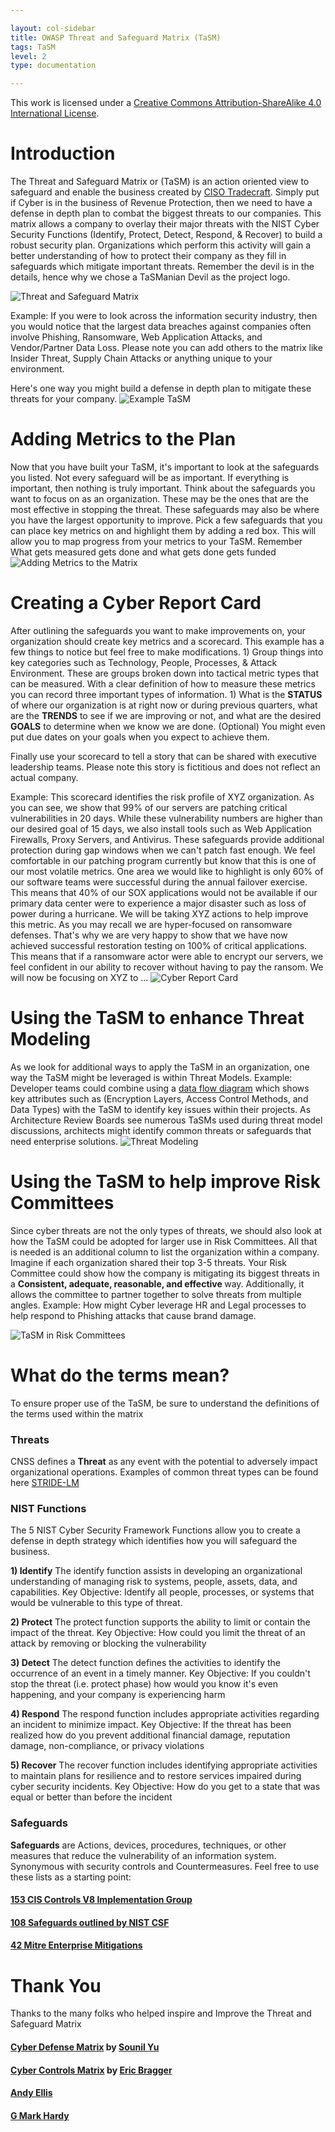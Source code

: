 ```yaml
---

layout: col-sidebar
title: OWASP Threat and Safeguard Matrix (TaSM)
tags: TaSM
level: 2
type: documentation

---
```

This work is licensed under a <a rel="license" href="http://creativecommons.org/licenses/by-sa/4.0/">Creative Commons Attribution-ShareAlike 4.0 International License</a>.

# Introduction
The Threat and Safeguard Matrix or (TaSM) is an action oriented view to safeguard and enable the business created by [CISO Tradecraft](https://www.cisotradecraft.com/).  Simply put if Cyber is in the business of Revenue Protection, then we need to have a defense in depth plan to combat the biggest threats to our companies.  This matrix allows a company to overlay their major threats with the NIST Cyber Security Functions (Identify, Protect, Detect, Respond, & Recover) to build a robust security plan.  Organizations which perform this activity will gain a better understanding of how to protect their company as they fill in safeguards which mitigate important threats.  Remember the devil is in the details, hence why we chose a TaSManian Devil as the project logo.

![Threat and Safeguard Matrix](assets/images/TaSM.png)

Example: If you were to look across the information security industry, then you would notice that the largest data breaches against companies often involve Phishing, Ransomware, Web Application Attacks, and Vendor/Partner Data Loss. Please note you can add others to the matrix like Insider Threat, Supply Chain Attacks or anything unique to your environment.

Here's one way you might build a defense in depth plan to mitigate these threats for your company.
![Example TaSM](assets/images/TaSMExample.png)

# Adding Metrics to the Plan
Now that you have built your TaSM, it's important to look at the safeguards you listed.  Not every safeguard will be as important.  If everything is important, then nothing is truly important.  Think about the safeguards you want to focus on as an organization.  These may be the ones that are the most effective in stopping the threat.  These safeguards may also be where you have the largest opportunity to improve.  Pick a few safeguards that you can place key metrics on and highlight them by adding a red box.  This will allow you to map progress from your metrics to your TaSM.  Remember What gets measured gets done and what gets done gets funded
![Adding Metrics to the Matrix](assets/images/MetricsMatrix.png)

# Creating a Cyber Report Card
After outlining the safeguards you want to make improvements on, your organization should create key metrics and a scorecard.  This example has a few things to notice but feel free to make modifications. 1) Group things into key categories such as Technology, People, Processes, & Attack Environment.  These are groups broken down into tactical metric types that can be measured.  With a clear definition of how to measure these metrics you can record three important types of information.  1) What is the <b>STATUS</b> of where our organization is at right now or during previous quarters, what are the <b>TRENDS</b> to see if we are improving or not, and what are the desired <b>GOALS</b> to determine when we know we are done.  (Optional) You might even put due dates on your goals when you expect to achieve them.

Finally use your scorecard to tell a story that can be shared with executive leadership teams.  Please note this story is fictitious and does not reflect an actual company.

Example: This scorecard identifies the risk profile of XYZ organization.  As you can see, we show that 99% of our servers are patching critical vulnerabilities in 20 days.  While these vulnerability numbers are higher than our desired goal of 15 days, we also install tools such as Web Application Firewalls, Proxy Servers, and Antivirus.  These safeguards provide additional protection during gap windows when we can't patch fast enough.  We feel comfortable in our patching program currently but know that this is one of our most volatile metrics.  One area we would like to highlight is only 60% of our software teams were successful during the annual failover exercise.  This means that 40% of our SOX applications would not be available if our primary data center were to experience a major disaster such as loss of power during a hurricane.  We will be taking XYZ actions to help improve this metric.  As you may recall we are hyper-focused on ransomware defenses.  That's why we are very happy to show that we have now achieved successful restoration testing on 100% of critical applications.  This means that if a ransomware actor were able to encrypt our servers, we feel confident in our ability to recover without having to pay the ransom.  We will now be focusing on XYZ to ...
![Cyber Report Card](assets/images/newcybermetrics.jpg)

# Using the TaSM to enhance Threat Modeling
As we look for additional ways to apply the TaSM in an organization, one way the TaSM might be leveraged is within Threat Models.  Example: Developer teams could combine using a [data flow diagram](https://d1.awsstatic.com/whitepapers/compliance/pci-dss-compliance-on-aws.pdf?did=wp_card&trk=wp_card) which shows key attributes such as (Encryption Layers, Access Control Methods, and Data Types) with the TaSM to identify key issues within their projects.  As Architecture Review Boards see numerous TaSMs used during threat model discussions, architects might identify common threats or safeguards that need enterprise solutions.
![Threat Modeling](assets/images/ThreatModeling.png)

# Using the TaSM to help improve Risk Committees
Since cyber threats are not the only types of threats, we should also look at how the TaSM could be adopted for larger use in Risk Committees.  All that is needed is an additional column to list the organization within a company.  Imagine if each organization shared their top 3-5 threats.  Your Risk Committee could show how the company is mitigating its biggest threats in a <b>Consistent, adequate, reasonable, and effective </b> way.  Additionally, it allows the committee to partner together to solve threats from multiple angles.  Example: How might Cyber leverage HR and Legal processes to help respond to Phishing attacks that cause brand damage.

![TaSM in Risk Committees](assets/images/TaSMRiskCommittee.png)

# What do the terms mean?
To ensure proper use of the TaSM, be sure to understand the definitions of the terms used within the matrix

### Threats
CNSS defines a **Threat** as any event with the potential to adversely impact organizational operations.
Examples of common threat types can be found here [STRIDE-LM](assets/images/StrideLM.png "STRIDE-LM")

### NIST Functions
The 5 NIST Cyber Security Framework Functions allow you to create a defense in depth strategy which identifies how you will safeguard the business.  

**1) Identify**
The identify function assists in developing an organizational understanding of managing risk to systems, people, assets, data, and capabilities.  Key Objective: Identify all people, processes, or systems that would be vulnerable to this type of threat.  

**2) Protect**
The protect function supports the ability to limit or contain the impact of the threat. Key Objective: How could you limit the threat of an attack by removing or blocking the vulnerability

**3) Detect**
The detect function defines the activities to identify the occurrence of an event in a timely manner.  Key Objective: If you couldn't stop the threat (i.e. protect phase) how would you know it's even happening, and your company is experiencing harm

**4) Respond**
The respond function includes appropriate activities regarding an incident to minimize impact.  Key Objective: If the threat has been realized how do you prevent additional financial damage, reputation damage, non-compliance, or privacy violations 

**5) Recover**
The recover function includes identifying appropriate activities to maintain plans for resilience and to restore services impaired during cyber security incidents.  Key Objective: How do you get to a state that was equal or better than before the incident

### Safeguards
**Safeguards** are Actions, devices, procedures, techniques, or other measures that reduce the vulnerability of an information system. Synonymous with security controls and Countermeasures.  Feel free to use these lists as a starting point:
#### [153 CIS Controls V8 Implementation Group](https://learn.cisecurity.org/CIS_Controls_v8_Implementation_Groups_Handout)
#### [108 Safeguards outlined by NIST CSF](https://github.com/OWASP/www-project-threat-and-safeguard-matrix/blob/main/Nist_CSF_Safeguards) 
#### [42 Mitre Enterprise Mitigations](https://attack.mitre.org/mitigations/enterprise/)

# Thank You
Thanks to the many folks who helped inspire and Improve the Threat and Safeguard Matrix
#### [Cyber Defense Matrix](https://owasp.org/www-project-cyber-defense-matrix/) by [Sounil Yu](https://www.linkedin.com/in/sounil/)
#### [Cyber Controls Matrix](https://owasp.org/www-project-cyber-controls-matrix/) by [Eric Bragger](https://www.linkedin.com/in/eric-bragger/)
#### [Andy Ellis](https://www.linkedin.com/in/csoandy/)
#### [G Mark Hardy](https://www.linkedin.com/in/gmarkhardy/)
